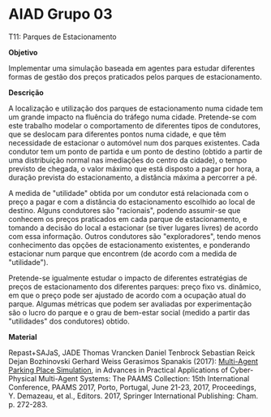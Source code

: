 # AIAD  Grupo 03
T11: Parques de Estacionamento

**Objetivo**

Implementar uma simulação baseada em agentes para estudar diferentes formas de gestão dos preços praticados pelos parques de estacionamento.

**Descrição**

A localização e utilização dos parques de estacionamento numa cidade tem um grande impacto na fluência do tráfego numa cidade. Pretende-se com este trabalho modelar o comportamento de diferentes tipos de condutores, que se deslocam para diferentes pontos numa cidade, e que têm necessidade de estacionar o automóvel num dos parques existentes. Cada condutor tem um ponto de partida e um ponto de destino (obtido a partir de uma distribuição normal nas imediações do centro da cidade), o tempo previsto de chegada, o valor máximo que está disposto a pagar por hora, a duração prevista do estacionamento, a distância máxima a percorrer a pé.

A medida de "utilidade" obtida por um condutor está relacionada com o preço a pagar e com a distância do estacionamento escolhido ao local de destino. Alguns condutores são "racionais", podendo assumir-se que conhecem os preços praticados em cada parque de estacionamento, e tomando a decisão do local a estacionar (se tiver lugares livres) de acordo com essa informação. Outros condutores são "exploradores", tendo menos conhecimento das opções de estacionamento existentes, e ponderando estacionar num parque que encontrem (de acordo com a medida de "utilidade").

Pretende-se igualmente estudar o impacto de diferentes estratégias de preços de estacionamento dos diferentes parques: preço fixo vs. dinâmico, em que o preço pode ser ajustado de acordo com a ocupação atual do parque. Algumas métricas que podem ser avaliadas por experimentação são o lucro do parque e o grau de bem-estar social (medido a partir das "utilidades" dos condutores) obtido.

**Material**

Repast+SAJaS, JADE
Thomas Vrancken Daniel Tenbrock Sebastian Reick Dejan Bozhinovski Gerhard Weiss Gerasimos Spanakis (2017): [Multi-Agent Parking Place Simulation](https://paginas.fe.up.pt/~eol/AIAD/1718/trabalhos/Multi-Agent%20Parking%20Place%20Simulation.pdf), in Advances in Practical Applications of Cyber-Physical Multi-Agent Systems: The PAAMS Collection: 15th International Conference, PAAMS 2017, Porto, Portugal, June 21-23, 2017, Proceedings, Y. Demazeau, et al., Editors. 2017, Springer International Publishing: Cham. p. 272-283.
